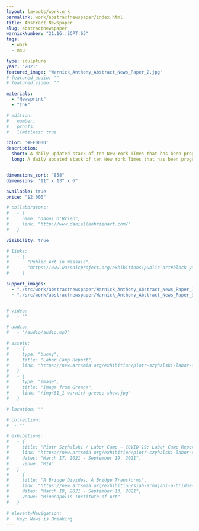 ```yaml
---
layout: layouts/work.njk
permalink: work/abstractnewspaper/index.html
title: Abstract Newspaper
slug: abstractnewspaper
warnickNumber: "21.16::SCPT:65"
tags:
  - work
  - msu

type: sculpture
year: "2021"
featured_image: "Warnick_Anthony_Abstract_News_Paper_2.jpg" 
# featured_audio: ""
# featured_video: ""

materials: 
  - "Newsprint"
  - "Ink"

# edition: 
#   number: 
#   proofs: 
#   limitless: true

color: '#FF0000'
description:
  short: A daily updated stack of ten New York Times that has been programmatically altered rendering the information to pure form.  
  long: A daily updated stack of ten New York Times that has been programmatically altered rendering the information to pure form. 


dimensions_sort: "858"
dimensions: '11” x 13” x 6”'

available: true
price: "$2,000"

# collaborators:
#   - {
#     name: "Danni O'Brien",
#     link: "http://www.danielleobrienart.com/"
#   }

visibility: true

# links:
#   - [
#       "Public Art in Wassaic",
#       "https://www.wassaicproject.org/exhibitions/public-art#block-yui_3_17_2_1_1635259463800_75918",
#     ]

support_images: 
  - "./src/work/abstractnewspaper/Warnick_Anthony_Abstract_News_Paper_1.jpg"
  - "./src/work/abstractnewspaper/Warnick_Anthony_Abstract_News_Paper_3.jpg"


# video:
#   - ""

# audio:
#   - "/audio/audio.mp3"

# assets: 
#   - {
#     type: "bunny",
#     title: "Labor Camp Report",
#     link: "https://new.artsmia.org/exhibition/piotr-szyhalski-labor-camp-covid-19-labor-camp-report"
#   }
#   - {
#     type: "image",
#     title: "Image from Greace",
#     link: "/img/61_1-warnick-greece-show.jpg"
#   }

# location: ""

# collection:
#  - ""

# exhibitions:
#   - {
#     title: "Piotr Szyhalski / Labor Camp – COVID-19: Labor Camp Report",
#     link: "https://new.artsmia.org/exhibition/piotr-szyhalski-labor-camp-covid-19-labor-camp-report",
#     dates: "March 17, 2021 - September 19, 2021",
#     venue: "MIA"
#   }
#   - {
#     title: "A Bridge Divides, A Bridge Transforms",
#     link: "https://new.artsmia.org/exhibition/siah-armajani-a-bridge-divides-a-bridge-transforms",
#     dates: "March 19, 2021 - September 13, 2021",
#     venue: "Minneapolis Institute of Art"
#   }
  
# eleventyNavigation:
#   key: News is Breaking
---
```

